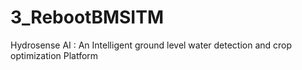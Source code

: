 # 3_RebootBMSITM
Hydrosense AI : An Intelligent ground level water detection and crop optimization Platform
